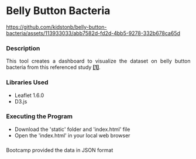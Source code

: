 # Belly Button Bacteria 

https://github.com/kidstonb/belly-button-bacteria/assets/113933033/abb7582d-fd2d-4bb5-9278-332b678ca65d

### Description
<p align="justify">
This tool creates a dashboard to visualize the dataset on belly button bacteria from this referenced study
<a href="http://robdunnlab.com/projects/belly-button-biodiversity/"><b>[1]</b></a>. 

</p>

### Libraries Used

* Leaflet 1.6.0 
* D3.js

### Executing the Program

* Download the 'static' folder and 'index.html' file
* Open the 'index.html' in your local web browser 


###

Bootcamp provided the data in JSON format